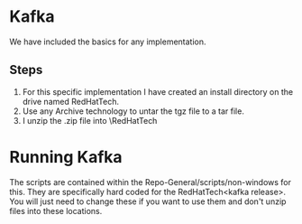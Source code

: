# Kafka

We have included the basics for any implementation.

## Steps
1.  For this specific implementation I have created an install directory
on the drive named RedHatTech.
2. Use any Archive technology to untar the tgz file to a tar file.
3. I unzip the .zip file into <users home dir>\RedHatTech

# Running Kafka
The scripts are contained within the Repo-General/scripts/non-windows for this.
They are specifically hard coded for the <users home dir>RedHatTech\<kafka release>.
You will just need to change these if you want to use them and don't unzip
files into these locations.

